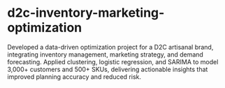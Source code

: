 # d2c-inventory-marketing-optimization
Developed a data-driven optimization project for a D2C artisanal brand, integrating inventory management, marketing strategy, and demand forecasting. Applied clustering, logistic regression, and SARIMA to model 3,000+ customers and 500+ SKUs, delivering actionable insights that improved planning accuracy and reduced risk.
